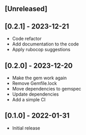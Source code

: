 ## [Unreleased]

## [0.2.1] - 2023-12-21
- Code refactor
- Add documentation to the code
- Apply rubocop suggestions

## [0.2.0] - 2023-12-20

- Make the gem work again
- Remove Gemfile.lock
- Move dependencies to gemspec
- Update dependencies
- Add a simple CI

## [0.1.0] - 2022-01-31

- Initial release
